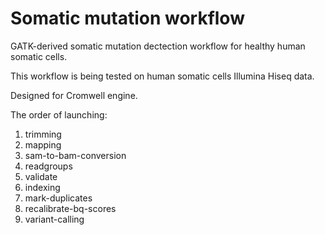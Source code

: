 # Somatic mutation workflow

GATK-derived somatic mutation dectection workflow for healthy human somatic cells.

This workflow is being tested on human somatic cells Illumina Hiseq data.

Designed for Cromwell engine.

The order of launching:
 
1. trimming
2. mapping
3. sam-to-bam-conversion
4. readgroups
5. validate
6. indexing
7. mark-duplicates
8. recalibrate-bq-scores
7. variant-calling